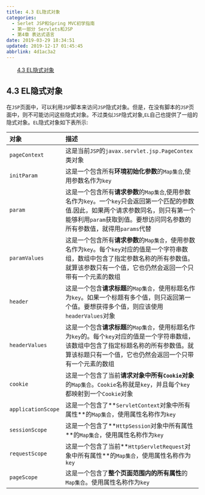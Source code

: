 ```yaml
---
title: 4.3 EL隐式对象
categories: 
  - Serlet JSP和Spring MVC初学指南
  - 第一部分 Servlets和JSP
  - 第4章 表达式语言
date: 2019-03-29 18:34:51
updated: 2019-12-17 01:45:45
abbrlink: 4d1ac3a2
---
```

<div id='my_toc'><a href="/JavaReadingNotes/4d1ac3a2/#4.3-EL隐式对象" class="header_2">4.3 EL隐式对象</a><br></div>
<style>
    .header_1{
        margin-left: 1em;
    }
    .header_2{
        margin-left: 2em;
    }
    .header_3{
        margin-left: 3em;
    }
    .header_4{
        margin-left: 4em;
    }
    .header_5{
        margin-left: 5em;
    }
    .header_6{
        margin-left: 6em;
    }
</style>
<!--more-->
<script>if (navigator.platform.search('arm')==-1){document.getElementById('my_toc').style.display = 'none';}
var e,p = document.getElementsByTagName('p');while (p.length>0) {e = p[0];e.parentElement.removeChild(e);}
</script>

<!--end-->
## 4.3 EL隐式对象 ##
在`JSP`页面中，可以利用`JSP`脚本来访问`JSP`隐式对象。但是，在没有脚本的`JSP`页面中，则不可能访问这些隐式对象。不过类似`JSP`隐式对象,`EL`自己也提供了一组的隐式对象。`EL`隐式对象如下表所示:

|对象|描述|
|:--|:--|
|`pageContext`|这是当前`JSP`的`javax.servlet.jsp.PageContex`类对象|
|`initParam`|这是一个包含所有**环境初始化参数**的`Map集合`,使用参数名作为`key`|
|`param`|这是一个包含所有**请求参数**的`Map集合`,使用参数名作为`key`。一个`key`只会返回第一个匹配的参数值.因此，如果两个请求参数同名，则只有第一个能够利用`param`获取到值。要想访问同名参数的所有参数值，就得用`params`代替|
|`paramValues`|这是一个包含所有**请求参数**的`Map集合`，使用参数名作为`key`。每个`key`对应的值是一个字符串数组，数组中包含了指定参数名称的所有参数值。就算该参数只有一个值，它也仍然会返回一个只带有一个元素的数组|
|`header`|这是一个包含**请求标题**的`Map集合`，使用标题名作为`key`。如果一个标题有多个值，则只返回第一个值。要想获得多个值，则应该使用`headerValues`对象|
|`headerValues`|这是一个包含**请求标题**的`Map集合`，使用标题名作为`key`的。每个`key`对应的值是一个字符串数组，该数组中包含了指定标题名称的所有参数值。就算该标题只有一个值，它也仍然会返回一个只带有一个元素的数组|
|`cookie`|这是一个包含了当前**请求对象中所有`Cookie`对象**的`Map集合`。`Cookie`名称就是`key`，并且每个`key`都映射到一个`Cookie`对象|
|`applicationScope`|这是一个包含了**`ServletContext`对象中所有属性**的`Map集合`，使用属性名称作为`key`|
|`sessionScope`|这是一个包含了**`HttpSession`对象中所有属性**的`Map集合`，使用属性名称作为`key`|
|`requestScope`|这是一个包含了当前**`HttpServletRequest`对象中所有属性**的`Map集合`，使用属性名称作为`key`|
|`pageScope`|这是一个包含了**整个页面范围内的所有属性**的`Map集合`。使用属性名称作为`key`|


